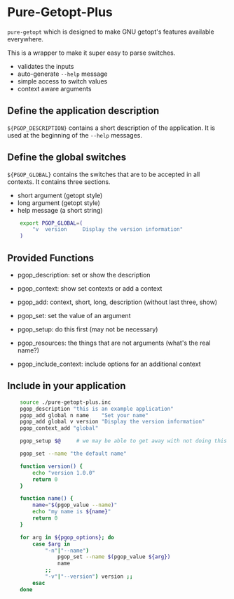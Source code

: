 # Pure-Getopt-Plus

`pure-getopt` which is designed to make GNU getopt's features available everywhere.

This is a wrapper to make it super easy to parse switches.

- validates the inputs
- auto-generate `--help` message
- simple access to switch values
- context aware arguments

## Define the application description

`${PGOP_DESCRIPTION}` contains a short description of the application. It is used at the beginning of the `--help` messages.


## Define the global switches

`${PGOP_GLOBAL}` contains the switches that are to be accepted in all contexts. It contains three sections.

- short argument (getopt style)
- long argument (getopt style)
- help message (a short string)

``` bash
    export PGOP_GLOBAL=(
        "v  version     Display the version information"
    )
```

## Provided Functions

- pgop_description:     set or show the description
- pgop_context:         show set contexts or add a context
- pgop_add:             context, short, long, description (without last three, show)
- pgop_set:             set the value of an argument

- pgop_setup:           do this first (may not be necessary)
- pgop_resources:       the things that are not arguments (what's the real name?)
- pgop_include_context: include options for an additional context

## Include in your application

``` bash
    source ./pure-getopt-plus.inc
    pgop_description "this is an example application"
    pgop_add global n name    "Set your name"
    pgop_add global v version "Display the version information"
    pgop_context_add "global"

    pgop_setup $@     # we may be able to get away with not doing this

    pgop_set --name "the default name"

    function version() {
        echo "version 1.0.0"
        return 0
    }

    function name() {
        name="$(pgop_value --name)"
        echo "my name is ${name}"
        return 0
    }

    for arg in ${pgop_options}; do
        case $arg in
            "-n"|"--name")
                pgop_set --name $(pgop_value ${arg})
                name
            ;;
            "-v"|"--version") version ;;
        esac
    done
```
